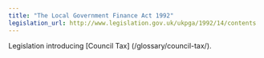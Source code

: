 ```yaml
---
title: "The Local Government Finance Act 1992"
legislation_url: http://www.legislation.gov.uk/ukpga/1992/14/contents
---
```


Legislation introducing [Council Tax] (/glossary/council-tax/).